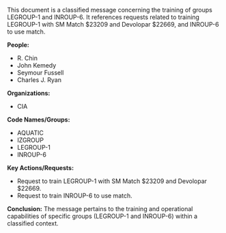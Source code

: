 This document is a classified message concerning the training of groups LEGROUP-1 and INROUP-6. It references requests related to training LEGROUP-1 with SM Match $23209 and Devolopar $22669, and INROUP-6 to use match.

**People:**

*   R. Chin
*   John Kemedy
*   Seymour Fussell
*   Charles J. Ryan

**Organizations:**

*   CIA

**Code Names/Groups:**

*   AQUATIC
*   IZGROUP
*   LEGROUP-1
*   INROUP-6

**Key Actions/Requests:**

*   Request to train LEGROUP-1 with SM Match $23209 and Devolopar $22669.
*   Request to train INROUP-6 to use match.

**Conclusion:** The message pertains to the training and operational capabilities of specific groups (LEGROUP-1 and INROUP-6) within a classified context.

